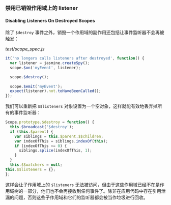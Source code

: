 ### 禁用已销毁作用域上的 listener

#### Disabling Listeners On Destroyed Scopes

除了 `$destroy` 事件之外，销毁一个作用域的副作用还包括让事件监听器不会再被触发：

_test/scope_spec.js_

```js
it('no longers calls listeners after destroyed', function() {
  var listener = jasmine.createSpy();
  scope.$on('myEvent', listener);

  scope.$destroy();
  
  scope.$emit('myEvent');
  expect(listener).not.toHaveBeenCalled();
});
```

我们可以重新把 `$$listeners` 对象设置为一个空对象，这样就能有效地丢弃掉所有的事件监听器：

```js
Scope.prototype.$destroy = function() {
  this.$broadcast('$destroy');
  if (this.$parent) {
    var siblings = this.$parent.$$children;
    var indexOfThis = siblings.indexOf(this);
    if (indexOfThis >= 0) {
      siblings.splice(indexOfThis, 1);
    }
  }
  this.$$watchers = null;
this.$$listeners = {};
};
```

这样会让子作用域上的 `$listeners` 无法被访问，但由于这些作用域已经不在是作用域树的一部分，他们也不会再接收到任何事件了。除非在应用代码中存在引用泄漏的问题，否则这些子作用域和它们的监听器都会被当作垃圾进行回收。
